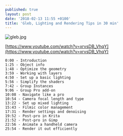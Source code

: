 ```yaml
---
published: true
layout: post
date: '2018-02-13 11:55 +0100'
title: 'Gleb, Lighting and Rendering Tips in 30 min'
---
```

![gleb.jpg]({{site.baseurl}}/media/gleb.jpg)

[https://www.youtube.com/watch?v=xrvsDB_VhqY](https://www.youtube.com/watch?v=xrvsDB_VhqY)

    0:00 - Introduction 
    1:25 - Object info 
    1:48 - Optimize the geometry 
    3:59 - Working with layers 
    4:50 - Set up a basic lighting 
    5:56 - Simplify the shaders 
    7:42 - Group Instances 
    9:06 - Group Pro add-on 
    10:08 - Navigate like a pro 
    10:54 - Camera focal length and type 
    13:22 - Set up mixed lighting 
    15:43 - Filmic color management 
    17:31 - Render settings and denoising 
    19:52 - Post-pro in Krita 
    21:52 - Post-pro in Gimp 
    22:56 - Animate a handheld camera 
    25:54 - Render it out efficiently
